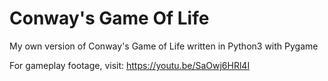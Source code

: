 # Conway's Game Of Life
My own version of Conway's Game of Life written in Python3 with Pygame

For gameplay footage, visit: https://youtu.be/SaOwj6HRl4I
